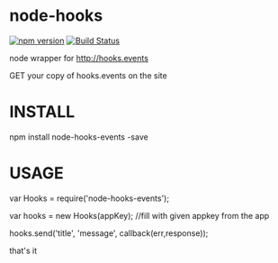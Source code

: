 node-hooks
==========
[![npm version](https://badge.fury.io/js/node-hooks-events.png)](http://badge.fury.io/js/node-hooks-events) [![Build Status](https://travis-ci.org/frnwtr/node-hooks-events.svg)](https://travis-ci.org/frnwtr/node-hooks-events)

node wrapper for http://hooks.events

GET your copy of hooks.events on the site

INSTALL
=======

npm install node-hooks-events -save


USAGE
=====

var Hooks = require('node-hooks-events');

var hooks = new Hooks(appKey); //fill with given appkey from the app

hooks.send('title', 'message', callback(err,response));

that's it
